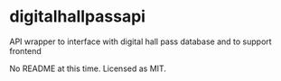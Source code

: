 # digitalhallpassapi
API wrapper to interface with digital hall pass database and to support frontend

No README at this time.
Licensed as MIT.
